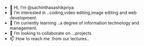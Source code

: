 - 👋 Hi, I’m @sachinthasashikpriya
- 👀 I’m interested in ..coding,video editing,image editing and web development.
- 🌱 I’m currently learning ..a degree of information technology and management.
- 💞️ I’m looking to collaborate on ...projects
- 📫 How to reach me .from our lectures..

<!---
sachinthasashikpriya/sachinthasashikpriya is a ✨ special ✨ repository because its `README.md` (this file) appears on your GitHub profile.
You can click the Preview link to take a look at your changes.
--->
